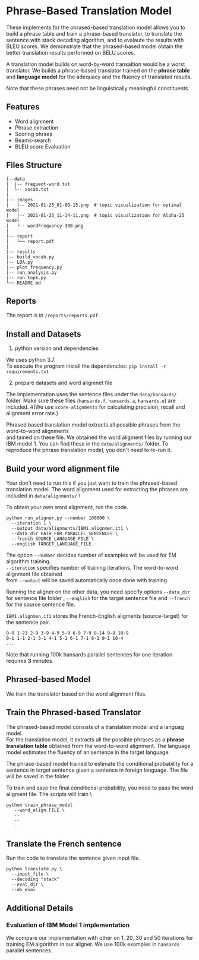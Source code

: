 
# Phrase-Based Translation Model

These implements for the phrased-based translation model allows you to build a phrase table and train a phrase-based translator, to translate the sentence with stack decoding algorithm, and to evalaute the results with BLEU scores. We demonstrate that the phrased-based model obtain the better translation results performed on BELU scores.

A translation model builds on word-by-word transaltion would be a worst translator. We builds a phrase-based translator trained on the **phrase table** and **language model** for the adequacy and the fluency of translated results. 

Note that these phrases need not be linguistically meaningful constituents.

## Features
* Word alignment
* Phrase extraction
* Scoring phrses
* Beams-search
* BLEU score Evaluation

## Files Structure

```
|--data
|  |-- frequent-word.txt
|  └-- vocab.txt
|
|-- images
|   |-- 2021-01-25_01-00-15.png  # topic visualization for optimal model
|   |-- 2021-01-25_11-14-11.png  # topic visualization for Alpha-25 model
|   └-- wordFrequency-300.png
|
|-- report
|   └── report.pdf
|
|-- results
|-- build_vocab.py
|-- LDA.py
|-- plot_frequency.py
|-- run_analysis.py
|-- run_topk.py
└── README.md
```

## Reports

The report is in `/reports/reports.pdf`.


## Install and Datasets

1. python version and dependencies 

We uses python 3.7. \
To execute the program install the dependencies:
`pip install -r requirements.txt`

2. prepare datasets and word aligmnet file

The implementation uses the sentence files under the `data/hansards/` folder. 
Make sure these files (`hansards.f`, `hansards.a`, `hansards.e`) are included.
#(We use `score-alignments` for calculating precision, recall and alignment error rate.)

Phrased based translation model extracts all possible phrases from the word-to-word alignments \
and tained on these file. We obtained the word aligment files by running our IBM model 1.
You can find these in the `data/alignments/` folder. To reproduce the phrase translation model, 
you don't need to re-run it.

## Build your word alignment file

Your don't need to run this if you just want to train the phrased-based translation model.
The word alignment used for extracting the phrases are included in `data/alignments/` \

To obtain your own word alignment, run the code. 

```
python run_aligner.py --number 100000 \
  --iteration 1 \
  --output data/alignments/IBM1.alignmen.it1 \
  --data_dir PATH_FOR_PARALLEL_SENTENCES \
  --french SOURCE_LANGUAGE_FILE \
  --english TARGET_LANGUAGE_FILE
```

The option `--number` decides number of examples will be used for EM algorithm training. \
`--iteration` specifies number of training iterations. The word-to-word alignment file obtained \
from `--output` will be saved automatically once done with training.

Running the aligner on the other data, you need specify options `--data_dir` for sentence file folder
, `--english` for the target sentence file and `--french` for the source sentence file.

`IBM1.alignmen.it1` stores the French-English aligments (source-target) for the sentence pair.

```
0-9 1-21 2-9 3-9 4-9 5-9 6-9 7-9 8-14 9-8 10-9
0-1 1-1 2-1 3-1 4-1 5-1 6-1 7-1 8-1 9-1 10-4 
...
```

Note that running 100k hansards parallel sentences for one iteration requires **3** minutes.

## Phrased-based Model

We train the translator based on the word alignment files. 

## Train the Phrased-based Translator

The phrased-based model consists of a translation model and a languag model. \
For the translation model, it extracts all the possible phrases as a **phrase translation table** obtained from the word-to-word alignment. The language model estimates the fluency of an sentence in the target language.

The phrase-based model trained to estimate the conditional probability for a sentence in target sentence given a sentence in foreign language. The file will be saved in the folder.

To train and save the final conditional probability, you need to pass the word aligment file.
The scripts will train \

```
python train_phrase_model
   --word_align FILE \
   --
   --
   --
```



## Translate the French sentence

Run the code to translate the sentence given input file.

```
python translate.py \
  --input_file \
  --decoding "stack"
  --eval_dir \
  --do_eval
```



## Additional Details

### Evaluation of IBM Model 1 implementation

We compare our implementation with other on 1, 20, 30 and 50 iterations for training EM algorithm in our aligner. We use 100k examples in `hansards` parallel sentences. 







